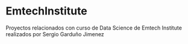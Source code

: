 # EmtechInstitute
Proyectos relacionados con curso de Data Science de Emtech Institute realizados por Sergio Garduño Jimenez
